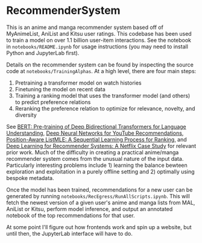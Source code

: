 # RecommenderSystem
This is an anime and manga recommender system based off of MyAnimeList, AniList and Kitsu user ratings. This codebase has been used to train a model on over 1.1 billion user-item interactions. See the notebook in `notebooks/README.ipynb` for usage instructions (you may need to install Python and JupyterLab first).

Details on the recommender system can be found by inspecting the source code at `notebooks/TrainingAlphas`. At a high level, there are four main steps:
1. Pretraining a transformer model on watch histories
2. Finetuning the model on recent data
3. Training a ranking model that uses the transformer model (and others) to predict preference relations
4. Reranking the preference relation to optimize for relevance, novelty, and diversity

See [BERT: Pre-training of Deep Bidirectional Transformers for Language Understanding](https://arxiv.org/pdf/1810.04805.pdf), [Deep Neural Networks for YouTube Recommendations](https://static.googleusercontent.com/media/research.google.com/en//pubs/archive/45530.pdf), [Position-Aware ListMLE: A Sequential Learning Process for Ranking](https://auai.org/uai2014/proceedings/individuals/164.pdf), and [Deep Learning for Recommender Systems: A Netflix Case Study](https://ojs.aaai.org/index.php/aimagazine/article/view/18140) for relevant prior work. Much of the difficulty in creating a practical anime/manga recommender system comes from the unusual nature of the input data. Particularly interesting problems include 1) learning the balance bewteen exploration and exploitation in a purely offline setting and 2) optimally using bespoke metadata.

Once the model has been trained, recommendations for a new user can be generated by running `notebooks/RecEgress/RunAllScripts.ipynb`. This will fetch the newest version of a given user's anime and manga lists from MAL, AniList or Kitsu, perform model inference, and output an annotated notebook of the top recommendations for that user.

At some point I'll figure out how frontends work and spin up a website, but until then, the JupyterLab interface will have to do.
